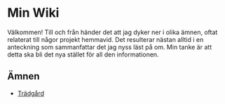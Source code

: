 # Min Wiki
Välkommen! Till och från händer det att jag dyker ner i olika ämnen, oftat relaterat till någor projekt hemmavid. Det resulterar nästan alltid i en anteckning som sammanfattar det jag nyss läst på om. Min tanke är att detta ska bli det nya stället för all den informationen.

## Ämnen

- [Trädgård](./tradgard/)